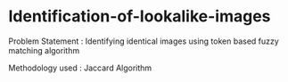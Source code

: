 # Identification-of-lookalike-images

Problem Statement : Identifying identical images using token based fuzzy matching algorithm

Methodology used : Jaccard Algorithm
